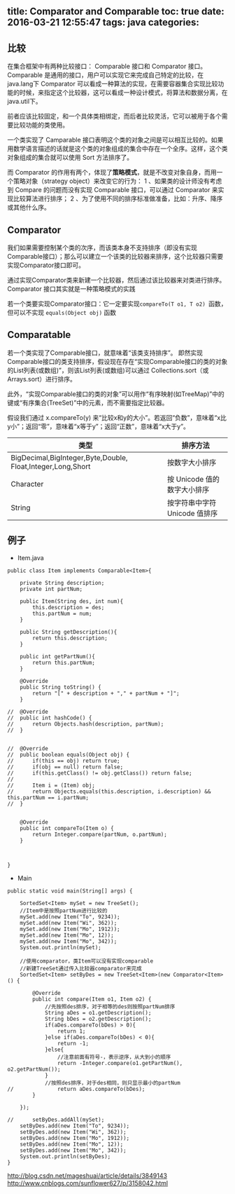 title: Comparator and Comparable
toc: true
date: 2016-03-21 12:55:47
tags: java
categories:
---

## 比较

在集合框架中有两种比较接口： Comparable 接口和 Comparator 接口。
Comparable 是通用的接口，用户可以实现它来完成自己特定的比较，在java.lang下
Comparator 可以看成一种算法的实现，在需要容器集合实现比较功能的时候，来指定这个比较器，这可以看成一种设计模式，将算法和数据分离，在java.util下。

前者应该比较固定，和一个具体类相绑定，而后者比较灵活，它可以被用于各个需要比较功能的类使用。

一个类实现了 Camparable 接口表明这个类的对象之间是可以相互比较的。如果用数学语言描述的话就是这个类的对象组成的集合中存在一个全序。这样，这个类对象组成的集合就可以使用 Sort 方法排序了。

而 Comparator 的作用有两个，体现了**策略模式**，就是不改变对象自身，而用一个策略对象（strategy object）来改变它的行为：
1 、如果类的设计师没有考虑到 Compare 的问题而没有实现 Comparable 接口，可以通过 Comparator 来实现比较算法进行排序；
2 、为了使用不同的排序标准做准备，比如：升序、降序或其他什么序。

## Comparator

我们如果需要控制某个类的次序，而该类本身不支持排序（即没有实现Comparable接口）；那么可以建立一个该类的比较器来排序，这个比较器只需要实现Comparator接口即可。

通过实现Comparator类来新建一个比较器，然后通过该比较器来对类进行排序。Comparator 接口其实就是一种策略模式的实践

若一个类要实现Comparator接口：它一定要实现`compareTo(T o1, T o2) `函数，但可以不实现 `equals(Object obj)` 函数

## Comparatable

若一个类实现了Comparable接口，就意味着“该类支持排序”。  即然实现Comparable接口的类支持排序，假设现在存在“实现Comparable接口的类的对象的List列表(或数组)”，则该List列表(或数组)可以通过 Collections.sort（或 Arrays.sort）进行排序。

此外，“实现Comparable接口的类的对象”可以用作“有序映射(如TreeMap)”中的键或“有序集合(TreeSet)”中的元素，而不需要指定比较器。

假设我们通过 x.compareTo(y) 来“比较x和y的大小”。若返回“负数”，意味着“x比y小”；返回“零”，意味着“x等于y”；返回“正数”，意味着“x大于y”。

|类型|排序方法|
|---|--|
|BigDecimal,BigInteger,Byte,Double, Float,Integer,Long,Short|按数字大小排序|
|Character|按 Unicode 值的数字大小排序|
|String|按字符串中字符 Unicode 值排序|

## 例子

- Item.java

```
public class Item implements Comparable<Item>{

	private String description;
	private int partNum;

	public Item(String des, int num){
		this.description = des;
		this.partNum = num;
	}

	public String getDescription(){
		return this.description;
	}

	public int getPartNum(){
		return this.partNum;
	}

	@Override
	public String toString() {
		return "[" + description + "," + partNum + "]";
	}

//	@Override
//	public int hashCode() {
//		return Objects.hash(description, partNum);
//	}


//	@Override
//	public boolean equals(Object obj) {
//		if(this == obj) return true;
//		if(obj == null) return false;
//		if(this.getClass() != obj.getClass()) return false;
//		
//		Item i = (Item) obj;
//		return Objects.equals(this.description, i.description) && this.partNum == i.partNum;
//	}


	@Override
	public int compareTo(Item o) {
		return Integer.compare(partNum, o.partNum);
	}



}
```

- Main

```
public static void main(String[] args) {

	SortedSet<Item> mySet = new TreeSet();
	//Item中是按照partNum进行比较的
	mySet.add(new Item("To", 9234));
	mySet.add(new Item("Wi", 362));
	mySet.add(new Item("Mo", 1912));
	mySet.add(new Item("Mo", 12));
	mySet.add(new Item("Mo", 342));
	System.out.println(mySet);

	//使用comparator，类Item可以没有实现comparable
	//新建TreeSet通过传入比较器comparator来完成
	SortedSet<Item> setByDes = new TreeSet<Item>(new Comparator<Item>() {

		@Override
		public int compare(Item o1, Item o2) {
			//先按照des排序，对于相等的des则按照partNum排序
			String aDes = o1.getDescription();
			String bDes = o2.getDescription();
			if(aDes.compareTo(bDes) > 0){
				return 1;
			}else if(aDes.compareTo(bDes) < 0){
				return -1;
			}else{
				//注意前面有符号-，表示逆序，从大到小的顺序
				return -Integer.compare(o1.getPartNum(), o2.getPartNum());
			}
			//按照des排序，对于des相同，则只显示最小的partNum
//				return aDes.compareTo(bDes);
		}

	});

//		setByDes.addAll(mySet);
	setByDes.add(new Item("To", 9234));
	setByDes.add(new Item("Wi", 362));
	setByDes.add(new Item("Mo", 1912));
	setByDes.add(new Item("Mo", 12));
	setByDes.add(new Item("Mo", 342));
	System.out.println(setByDes);
}
```


http://blog.csdn.net/mageshuai/article/details/3849143
http://www.cnblogs.com/sunflower627/p/3158042.html
